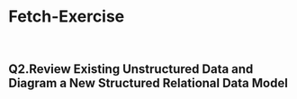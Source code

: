 # Fetch-Exercise <br/></br>

## Q2.Review Existing Unstructured Data and Diagram a New Structured Relational Data Model <br/>


